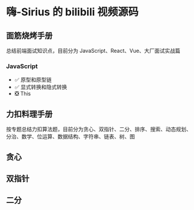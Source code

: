 # 嗨-Sirius 的 bilibili 视频源码

## 面筋烧烤手册

总结前端面试知识点，目前分为 JavaScript、React、Vue、大厂面试实战篇

### JavaScript

- ✅ 原型和原型链
- ✅ 显式转换和隐式转换
- ❎ This

## 力扣料理手册

按专题总结力扣算法题，目前分为贪心、双指针、二分、排序、搜索、动态规划、分治、数学、位运算、数据结构、字符串、链表、树、图

## 贪心

## 双指针

## 二分
